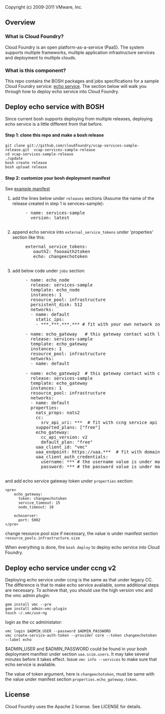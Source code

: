 Copyright (c) 2009-2011 VMware, Inc.

## Overview
### What is Cloud Foundry?

Cloud Foundry is an open platform-as-a-service (PaaS). The system supports
multiple frameworks, multiple application infrastructure services and
deployment to multiple clouds.

### What is this component?

This repo contains the BOSH packages and jobs specifications for a sample
Cloud Foundry service: [echo service](https://github.com/cloudfoundry/vcap-services/tree/master/echo).
The section below will walk you through how to deploy echo service into
Cloud Foundry.

## Deploy echo service with BOSH

Since current bosh supports deploying from multiple releases, deploying
echo service is a little different from that before.

#### Step 1: clone this repo and make a bosh release

    git clone git://github.com/cloudfoundry/vcap-services-sample-release.git  vcap-services-sample-release
    cd vcap-services-sample-release
    ./update
    bosh create release
    bosh upload release

#### Step 2: customize your bosh deployment manifest

See [example manifest](http://cloudfoundry.github.com/docs/running/deploying-cf/vsphere/cloud-foundry-example-manifest.html)

1. add the lines below under `releases` sections (Assume the name of the
release created in step 1 is services-sample):

    <pre>
        - name: services-sample
          version: latest
    </pre>

2. append echo service into `external_service_tokens` under 'properties' section like this:

    <pre>
        external_service_tokens:
           oauth2: foooauth2token
           echo: changeechotoken
    </pre>

3. add below code under `jobs` section:

    <pre>
        - name: echo_node
          release: services-sample
          template: echo_node
          instances: 1
          resource_pool: infrastructure
          persistent_disk: 512
          networks:
          - name: default
            static_ips:
            - ***.***.***.*** # fit with your own network zone ip address

        - name: echo_gateway   # this gateway contact with legacy cc 
          release: services-sample
          template: echo_gateway
          instances: 1
          resource_pool: infrastructure
          networks:
          - name: default

        - name: echo_gateway2  # this gateway contact with ccng
          release: services-sample
          template: echo_gateway
          instances: 1
          resource_pool: infrastructure
          networks:
          - name: default
          properties:
            nats_props: nats2
            cc:
              srv_api_uri: ***  # fit with ccng service api uri, the value is under manifest section 'properties.ccng.srv_api_uri'
            supported_plans: ["free"]
            echo_gateway:
              cc_api_version: v2
              default_plan: "free"
            uaa_client_id: "vmc"
            uaa_endpoint: https://uaa.***  # fit with domain info, the value is under manifest section 'properties.domain'
            uaa_client_auth_credentials:
              username: *** # the username value is under manifest section 'properties.uaa.scim.users'
              password: *** # the password value is under manifest section 'properties.uaa.scim.users'
    </pre>
and add echo service gateway token under `properties` section:

    <pre>
        echo_gateway:
          token: changeechotoken
          service_timeout: 15
          node_timeout: 10

        echoserver:
          port: 5002
    </pre>
change resource pool size if necessary, the value is under manifest section `resource_pools.infrastructure.size`

When everything is done, fire `bosh deploy` to deploy echo service into Cloud Foundry.

## Deploy echo service under ccng v2

Deploying echo service under ccng is the same as that under legacy CC.
The difference is that to make echo service available, some additional
steps are necessary. To achieve that, you should use the high version
vmc and the vmc admin plugin:

    gem install vmc --pre
    gem install admin-vmc-plugin
    touch ~/.vmc/use-ng

login as the cc administator:

    vmc login $ADMIN_USER --password $ADMIN_PASSWORD
    vmc create-service-auth-token --provider core --token changeechotoken --label echo

$ADMIN_USER and $ADMIN_PASSWORD could be found in your bosh deployment
manifest under section `uaa.scim.users`. It may take several minutes
before it takes effect. Issue `vmc info --services` to make sure that
echo service is available.

The value of token argument, here is `changeechotoken`, must be same
with the value under manifest section `properties.echo_gateway.token`.

## License

Cloud Foundry uses the Apache 2 license.  See LICENSE for details.
